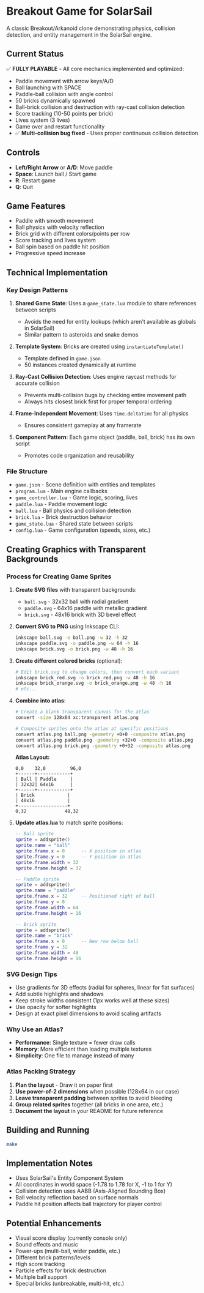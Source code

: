 # Breakout Game for SolarSail

A classic Breakout/Arkanoid clone demonstrating physics, collision detection, and entity management in the SolarSail engine.

## Current Status

✅ **FULLY PLAYABLE** - All core mechanics implemented and optimized:
- Paddle movement with arrow keys/A/D
- Ball launching with SPACE
- Paddle-ball collision with angle control
- 50 bricks dynamically spawned
- Ball-brick collision and destruction with ray-cast collision detection
- Score tracking (10-50 points per brick)
- Lives system (3 lives)
- Game over and restart functionality
- ✅ **Multi-collision bug fixed** - Uses proper continuous collision detection

## Controls
- **Left/Right Arrow** or **A/D**: Move paddle
- **Space**: Launch ball / Start game
- **R**: Restart game
- **Q**: Quit

## Game Features
- Paddle with smooth movement
- Ball physics with velocity reflection
- Brick grid with different colors/points per row
- Score tracking and lives system
- Ball spin based on paddle hit position
- Progressive speed increase

## Technical Implementation

### Key Design Patterns

1. **Shared Game State**: Uses a `game_state.lua` module to share references between scripts
   - Avoids the need for entity lookups (which aren't available as globals in SolarSail)
   - Similar pattern to asteroids and snake demos

2. **Template System**: Bricks are created using `instantiateTemplate()`
   - Template defined in `game.json`
   - 50 instances created dynamically at runtime

3. **Ray-Cast Collision Detection**: Uses engine raycast methods for accurate collision
   - Prevents multi-collision bugs by checking entire movement path
   - Always hits closest brick first for proper temporal ordering

4. **Frame-Independent Movement**: Uses `Time.deltaTime` for all physics
   - Ensures consistent gameplay at any framerate

5. **Component Pattern**: Each game object (paddle, ball, brick) has its own script
   - Promotes code organization and reusability

### File Structure
- `game.json` - Scene definition with entities and templates
- `program.lua` - Main engine callbacks
- `game_controller.lua` - Game logic, scoring, lives
- `paddle.lua` - Paddle movement logic
- `ball.lua` - Ball physics and collision detection
- `brick.lua` - Brick destruction behavior
- `game_state.lua` - Shared state between scripts
- `config.lua` - Game configuration (speeds, sizes, etc.)

## Creating Graphics with Transparent Backgrounds

### Process for Creating Game Sprites

1. **Create SVG files** with transparent backgrounds:
   - `ball.svg` - 32x32 ball with radial gradient
   - `paddle.svg` - 64x16 paddle with metallic gradient
   - `brick.svg` - 48x16 brick with 3D bevel effect

2. **Convert SVG to PNG** using Inkscape CLI:
   ```bash
   inkscape ball.svg -o ball.png -w 32 -h 32
   inkscape paddle.svg -o paddle.png -w 64 -h 16
   inkscape brick.svg -o brick.png -w 48 -h 16
   ```

3. **Create different colored bricks** (optional):
   ```bash
   # Edit brick.svg to change colors, then convert each variant
   inkscape brick_red.svg -o brick_red.png -w 48 -h 16
   inkscape brick_orange.svg -o brick_orange.png -w 48 -h 16
   # etc...
   ```

4. **Combine into atlas**:
   ```bash
   # Create a blank transparent canvas for the atlas
   convert -size 128x64 xc:transparent atlas.png
   
   # Composite sprites onto the atlas at specific positions
   convert atlas.png ball.png -geometry +0+0 -composite atlas.png      # Ball at (0,0)
   convert atlas.png paddle.png -geometry +32+0 -composite atlas.png   # Paddle at (32,0)
   convert atlas.png brick.png -geometry +0+32 -composite atlas.png    # Brick at (0,32)
   ```

   **Atlas Layout:**
   ```
   0,0    32,0         96,0
   +------+------------+
   | Ball | Paddle     |
   | 32x32| 64x16      |
   +------+------------+
   | Brick            |
   | 48x16            |
   +------------------+
   0,32              48,32
   ```

5. **Update atlas.lua** to match sprite positions:
   ```lua
   -- Ball sprite
   sprite = addsprite()
   sprite.name = "ball"
   sprite.frame.x = 0      -- X position in atlas
   sprite.frame.y = 0      -- Y position in atlas
   sprite.frame.width = 32
   sprite.frame.height = 32
   
   -- Paddle sprite
   sprite = addsprite()
   sprite.name = "paddle"
   sprite.frame.x = 32     -- Positioned right of ball
   sprite.frame.y = 0
   sprite.frame.width = 64
   sprite.frame.height = 16
   
   -- Brick sprite
   sprite = addsprite()
   sprite.name = "brick"
   sprite.frame.x = 0      -- New row below ball
   sprite.frame.y = 32
   sprite.frame.width = 48
   sprite.frame.height = 16
   ```

### SVG Design Tips
- Use gradients for 3D effects (radial for spheres, linear for flat surfaces)
- Add subtle highlights and shadows
- Keep stroke widths consistent (1px works well at these sizes)
- Use opacity for softer highlights
- Design at exact pixel dimensions to avoid scaling artifacts

### Why Use an Atlas?
- **Performance**: Single texture = fewer draw calls
- **Memory**: More efficient than loading multiple textures
- **Simplicity**: One file to manage instead of many

### Atlas Packing Strategy
1. **Plan the layout** - Draw it on paper first
2. **Use power-of-2 dimensions** when possible (128x64 in our case)
3. **Leave transparent padding** between sprites to avoid bleeding
4. **Group related sprites** together (all bricks in one area, etc.)
5. **Document the layout** in your README for future reference

## Building and Running
```bash
make
```

## Implementation Notes
- Uses SolarSail's Entity Component System
- All coordinates in world space (-1.78 to 1.78 for X, -1 to 1 for Y)
- Collision detection uses AABB (Axis-Aligned Bounding Box)
- Ball velocity reflection based on surface normals
- Paddle hit position affects ball trajectory for player control

## Potential Enhancements
- Visual score display (currently console only)
- Sound effects and music
- Power-ups (multi-ball, wider paddle, etc.)
- Different brick patterns/levels
- High score tracking
- Particle effects for brick destruction
- Multiple ball support
- Special bricks (unbreakable, multi-hit, etc.)